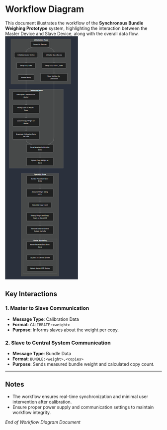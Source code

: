 # Workflow Diagram

This document illustrates the workflow of the **Synchronous Bundle Weighing Prototype** system, highlighting the interaction between the Master Device and Slave Device, along with the overall data flow.
![Full Workflow](https://github.com/mairfanj/Synchronous-Bundle-Weighing-Prototype/blob/main/Documentation/full_flowchart_mermaid-2.png?raw=true)

## Key Interactions

### 1. **Master to Slave Communication**
- **Message Type**: Calibration Data
- **Format**: `CALIBRATE:<weight>`
- **Purpose**: Informs slaves about the weight per copy.

### 2. **Slave to Central System Communication**
- **Message Type**: Bundle Data
- **Format**: `BUNDLE:<weight>,<copies>`
- **Purpose**: Sends measured bundle weight and calculated copy count.

---

## Notes

- The workflow ensures real-time synchronization and minimal user intervention after calibration.
- Ensure proper power supply and communication settings to maintain workflow integrity.

*End of Workflow Diagram Document*
 
